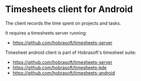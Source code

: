 # Timesheets client for Android

The client records the time spent on projects and tasks.

It requires a timesheets server running:

- https://github.com/hobrasoft/timesheets-server

Timesheet android client is part of Hobrasoft's timesheet suite:

- https://github.com/hobrasoft/timesheets-server
- https://github.com/hobrasoft/timesheets-kde
- https://github.com/hobrasoft/timesheets-android

